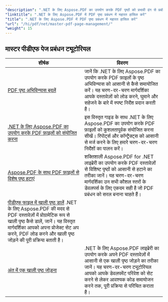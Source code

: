 ```yaml
---
"description": ".NET के लिए Aspose.PDF का उपयोग करके PDF पृष्ठों को प्रभावी ढंग से प्रबंधित करना सीखें। यह विस्तृत मार्गदर्शिका आपके PDF वर्कफ़्लो को अनुकूलित करने के लिए प्रोग्रामेटिक रूप से पृष्ठों को जोड़ने, हटाने, पुनर्व्यवस्थित करने और निकालने के बारे में बताती है। अपने दस्तावेज़ प्रबंधन को बेहतर बनाना शुरू करें।"
"linktitle": ".NET के लिए Aspose.PDF में PDF पृष्ठ प्रबंधन में महारत हासिल करें"
"title": ".NET के लिए Aspose.PDF में PDF पृष्ठ प्रबंधन में महारत हासिल करें"
"url": "/hi/pdf/net/master-pdf-page-management/"
"weight": 15
---
```


## मास्टर पीडीएफ पेज प्रबंधन ट्यूटोरियल
| शीर्षक | विवरण |
| --- | --- | 
| [PDF पृष्ठ अभिविन्यास बदलें](./change-pdf-page-orientation/) | जानें कि .NET के लिए Aspose.PDF का उपयोग करके PDF फ़ाइलों के पृष्ठ अभिविन्यास को आसानी से कैसे समायोजित करें। यह चरण-दर-चरण मार्गदर्शिका आपके दस्तावेज़ों को लोड करने, घुमाने और सहेजने के बारे में स्पष्ट निर्देश प्रदान करती है। |  
| [.NET के लिए Aspose.PDF का उपयोग करके PDF फ़ाइलों को संयोजित करना](./concatenating-pdf-files/) | इस विस्तृत गाइड के साथ .NET के लिए Aspose.PDF का उपयोग करके PDF फ़ाइलों को कुशलतापूर्वक संयोजित करना सीखें। रिपोर्ट्स और कॉन्ट्रैक्ट्स को आसानी से मर्ज करने के लिए हमारे चरण-दर-चरण निर्देशों का पालन करें। |  
| [Aspose.PDF के साथ PDF फ़ाइलों से विशेष पृष्ठ हटाएं](./delete-particular-page-from-pdf-files/) | शक्तिशाली Aspose.PDF for .NET लाइब्रेरी का उपयोग करके PDF दस्तावेज़ों से विशिष्ट पृष्ठों को आसानी से हटाने का तरीका जानें। यह चरण-दर-चरण मार्गदर्शिका उन सभी कौशल स्तरों के डेवलपर्स के लिए एकदम सही है जो PDF प्रबंधन को सरल बनाना चाहते हैं। |    
| [पीडीएफ फाइल में खाली पृष्ठ डालें](./insert-empty-pages/) .NET के लिए Aspose.PDF की मदद से PDF दस्तावेज़ों में प्रोग्रामेटिक रूप से खाली पृष्ठ कैसे डालें, जानें। यह विस्तृत मार्गदर्शिका आपको अपना प्रोजेक्ट सेट अप करने, PDF लोड करने और खाली पृष्ठ जोड़ने की पूरी प्रक्रिया बताती है। |  
| [अंत में एक खाली पृष्ठ जोड़ना](./adding-an-empty-page-at-end/) | .NET के लिए Aspose.PDF लाइब्रेरी का उपयोग करके अपने PDF दस्तावेज़ों में आसानी से एक खाली पृष्ठ जोड़ने का तरीका जानें। यह चरण-दर-चरण ट्यूटोरियल आपको आपके डेवलपमेंट परिवेश को सेट करने से लेकर आवश्यक कोड समायोजन करने तक, पूरी प्रक्रिया से परिचित कराता है। |